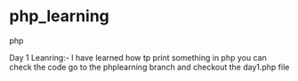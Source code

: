 # php_learning
php


Day 1 Leanring:- 
I have learned how tp print something in php you can check the code go to the phplearning branch and checkout the day1.php file 